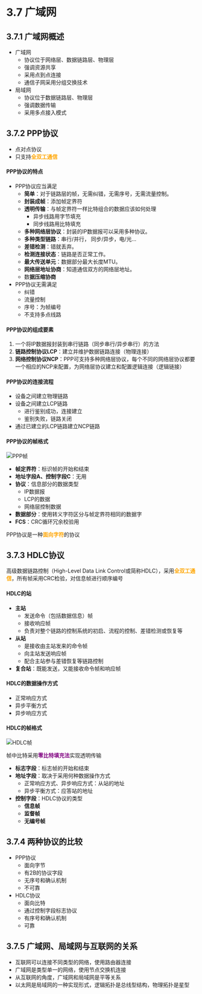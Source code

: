# 3.7 广域网

## 3.7.1 广域网概述

- 广域网
  - 协议位于网络层、数据链路层、物理层
  - 强调资源共享
  - 采用点到点连接
  - 通信子网采用分组交换技术
- 局域网
  - 协议位于数据链路层、物理层
  - 强调数据传输
  - 采用多点接入模式

## 3.7.2 PPP协议

- 点对点协议
- 只支持<font color=orange>**全双工通信**</font>

#### PPP协议的特点

- PPP协议应当满足
  - **简单**：对于链路层的帧，无需纠错，无需序号，无需流量控制。
  - **封装成帧**：添加帧定界符
  - **透明传输**：与帧定界符一样比特组合的数据应该如何处理
    - 异步线路用字节填充
    - 同步线路用比特填充
  - **多种网络层协议**：封装的IP数据报可以采用多种协议。
  - **多种类型链路**：串行/并行， 同步/异步，电/光...
  - **差错检测**：错就丢弃。
  - **检测连接状态**：链路是否正常工作。
  - **最大传送单元**：数据部分最大长度MTU。
  - **网络层地址协商**：知道通信双方的网络层地址。
  - 数**据压缩协商**
- PPP协议无需满足
  - 纠错
  - 流量控制
  - 序号：为帧编号
  - 不支持多点线路

#### PPP协议的组成要素

1. 一个将IP数据报封装到串行链路（同步串行/异步串行）的方法
2. **链路控制协议LCP**：建立并维护数据链路连接（物理连接）
3. **网络控制协议NCP**：PPP可支持多种网络层协议，每个不同的网络层协议都要一个相应的NCP来配置，为网络层协议建立和配置逻辑连接（逻辑链接）

#### PPP协议的连接流程

- 设备之间建立物理链路
- 设备之间建立LCP链路
  - 进行鉴别成功，连接建立
  - 鉴别失败，链路关闭
- 通过已建立的LCP链路建立NCP链路

#### PPP协议的帧格式

![PPP帧](../.gitbook/assets/PPP帧.png)

- **帧定界符**：标识帧的开始和结束
- **地址字段A、控制字段C**：无用
- **协议**：信息部分的数据类型
  - IP数据报
  - LCP的数据
  - 网络层控制数据
- **数据部分**：使用转义字符区分与帧定界符相同的数据字
- **FCS**：CRC循环冗余校验用

PPP协议是一种<font color=orange>**面向字符**</font>的协议

## 3.7.3 HDLC协议

高级数据链路控制（High-Level Data Link Control或简称HDLC），采用<font color=orange>**全双工通信**</font>，所有帧采用CRC检验，对信息帧进行顺序编号

#### HDLC的站

- **主站**
  - 发送命令（包括数据信息）帧
  - 接收响应帧
  - 负责对整个链路的控制系统的初启、流程的控制、差错检测或恢复等
- **从站**
  - 是接收由主站发来的命令帧
  - 向主站发送响应帧
  - 配合主站参与差错恢复等链路控制
- **复合站**：既能发送，又能接收命令帧和响应帧

#### HDLC的数据操作方式

- 正常响应方式
- 异步平衡方式
- 异步响应方式

#### HDLC的帧格式

![HDLC帧](../.gitbook/assets/HDLC帧.png)

帧中比特采用<font color=purple>**零比特填充法**</font>实现透明传输

- **标志字段**：标志帧的开始和结束
- **地址字段**：取决于采用何种数据操作方式
  - 正常响应方式、异步响应方式：从站的地址
  - 异步平衡方式：应答站的地址
- **控制字段**：HDLC协议的类型
  - **信息帧**
  - **监督帧**
  - **无编号帧**

## 3.7.4 两种协议的比较

- PPP协议
  - 面向字节
  - 有2B的协议字段
  - 无序号和确认机制
  - 不可靠
- HDLC协议
  - 面向比特
  - 通过控制字段标志协议
  - 有序号和确认机制
  - 可靠



## 3.7.5 广域网、局域网与互联网的关系

- 互联网可以连接不同类型的网络，使用路由器连接
- 广域网是类型单一的网络，使用节点交换机连接
- 从互联网的角度，广域网和局域网是平等关系
- 以太网是局域网的一种实现形式，逻辑拓扑是总线型结构，物理拓扑是星型
